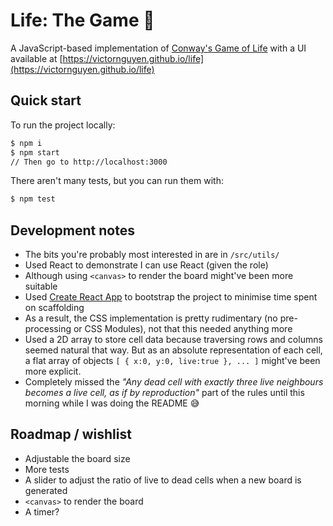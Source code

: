 # Life: The Game 👾

A JavaScript-based implementation of [Conway's Game of Life](https://en.wikipedia.org/wiki/Conway's_Game_of_Life) with a UI available at [https://victornguyen.github.io/life](https://victornguyen.github.io/life)

## Quick start

To run the project locally:

```sh
$ npm i
$ npm start
// Then go to http://localhost:3000
```

There aren't many tests, but you can run them with:

```sh
$ npm test
```

## Development notes

- The bits you're probably most interested in are in `/src/utils/`
- Used React to demonstrate I can use React (given the role)
- Although using `<canvas>` to render the board might've been more suitable
- Used [Create React App](https://github.com/facebookincubator/reate-react-app) to bootstrap the project to minimise time spent on scaffolding
- As a result, the CSS implementation is pretty rudimentary (no pre-processing or CSS Modules), not that this needed anything more
- Used a 2D array to store cell data because traversing rows and columns seemed natural that way. But as an absolute representation of each cell, a flat array of objects `[ { x:0, y:0, live:true }, ... ]` might've been more explicit.
- Completely missed the _"Any dead cell with exactly three live neighbours becomes a live cell, as if by reproduction"_ part of the rules until this morning while I was doing the README 😅

## Roadmap / wishlist

- Adjustable the board size
- More tests
- A slider to adjust the ratio of live to dead cells when a new board is generated
- `<canvas>` to render the board
- A timer?


